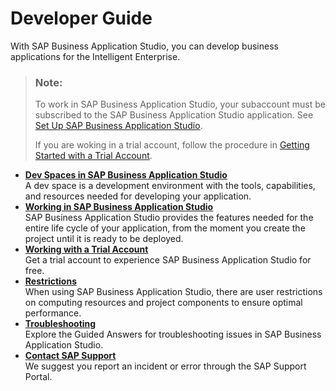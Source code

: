 <!-- loio84be8d91b3804ab5b0581551d99ed24c -->

# Developer Guide

With SAP Business Application Studio, you can develop business applications for the Intelligent Enterprise.

> ### Note:  
> To work in SAP Business Application Studio, your subaccount must be subscribed to the SAP Business Application Studio application. See [Set Up SAP Business Application Studio](set-up-sap-business-application-studio-19611dd.md).
> 
> If you are woking in a trial account, follow the procedure in [Getting Started with a Trial Account](getting-started-with-a-trial-account-48ed55e.md).

-   **[Dev Spaces in SAP Business Application Studio](dev-spaces-in-sap-business-application-studio-6053df8.md "A dev space is a development environment with the tools, capabilities, and resources
		needed for developing your application.")**  
A dev space is a development environment with the tools, capabilities, and resources needed for developing your application.
-   **[Working in SAP Business Application Studio](working-in-sap-business-application-studio-bfc5178.md "SAP Business Application Studio provides the
		features needed for the entire life cycle of your application, from the moment you create
		the project until it is ready to be deployed. ")**  
SAP Business Application Studio provides the features needed for the entire life cycle of your application, from the moment you create the project until it is ready to be deployed.
-   **[Working with a Trial Account](working-with-a-trial-account-2cf6ec0.md "Get a trial account to experience SAP Business Application Studio for free.")**  
Get a trial account to experience SAP Business Application Studio for free.
-   **[Restrictions](restrictions-76db362.md "When using SAP Business Application Studio,
		there are user restrictions on computing resources and project components to ensure optimal
		performance.")**  
When using SAP Business Application Studio, there are user restrictions on computing resources and project components to ensure optimal performance.
-   **[Troubleshooting](troubleshooting-73e1a38.md "Explore the Guided Answers for troubleshooting issues in SAP Business Application Studio.")**  
Explore the Guided Answers for troubleshooting issues in SAP Business Application Studio.
-   **[Contact SAP Support](contact-sap-support-a3467fe.md "We suggest you report an incident or error through the SAP Support
		Portal.")**  
We suggest you report an incident or error through the SAP Support Portal.

